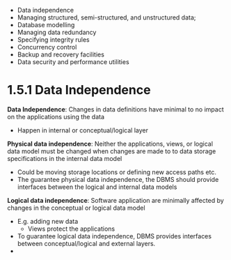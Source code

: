 - Data independence
- Managing structured, semi-structured, and unstructured data;
- Database modelling
- Managing data redundancy
- Specifying integrity rules
- Concurrency control
- Backup and recovery facilities
- Data security and performance utilities

# 1.5.1 Data Independence
**Data Independence**: Changes in data definitions have minimal to no impact on the applications using the data
- Happen in internal or conceptual/logical layer

**Physical data independence**: Neither the applications, views, or logical data model must be changed when changes are made to to data storage specifications in the internal data model
- Could be moving storage locations or defining new access paths etc.
- The guarantee physical data independence, the DBMS should provide interfaces between the logical and internal data models

**Logical data independence**: Software application are minimally affected by changes in the conceptual or logical data model
- E.g. adding new data
	- Views protect the applications
- To guarantee logical data independence, DBMS provides interfaces between conceptual/logical and external layers.
- 